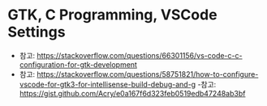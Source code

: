 # GTK, C Programming, VSCode Settings
- 참고: https://stackoverflow.com/questions/66301156/vs-code-c-c-configuration-for-gtk-development
- 참고: https://stackoverflow.com/questions/58751821/how-to-configure-vscode-for-gtk3-for-intellisense-build-debug-and-g
-참고: https://gist.github.com/Acry/e0a167f6d323feb0519edb47248ab3bf